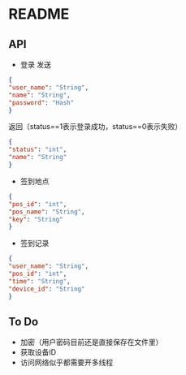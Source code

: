 # README
## API
- 登录
发送
```json
{
"user_name": "String",
"name": "String",
"password": "Hash"
}
```
返回（status==1表示登录成功，status==0表示失败）
```json
{
"status": "int",
"name": "String"
}
```
- 签到地点
```json
{
"pos_id": "int",
"pos_name": "String",
"key": "String"
}
```
- 签到记录
```json
{
"user_name": "String",
"pos_id": "int",
"time": "String",
"device_id": "String"
}
```
## To Do
- 加密（用户密码目前还是直接保存在文件里）
- 获取设备ID
- 访问网络似乎都需要开多线程
